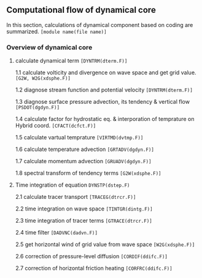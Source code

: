 ## Computational flow of dynamical core

In this section, calculations of dynamical component based on coding are summarized. `[module name(file name)]`

### Overview of dynamical core

1. calculate dynamical term `[DYNTRM(dterm.F)]`

   1.1 calculate volticity and divergence on wave space and get grid value. `[G2W, W2G(xdsphe.F)]`

   1.2 diagnose stream function and potential velocity `[DYNTRM(dterm.F)]`

   1.3 diagnose surface pressure advection, its tendency & vertical flow `[PSDOT(dgdyn.F)]`

   1.4 calculate factor for hydrostatic eq. & interporation of temprature on Hybrid coord. `[CFACT(dcfct.F)]`

   1.5 calculate vartual temprature `[VIRTMD(dvtmp.F)]`

   1.6 calculate temperature advection `[GRTADV(dgdyn.F)]`

   1.7 calculate momentum advection `[GRUADV(dgdyn.F)]`

   1.8 spectral transform of tendency terms `[G2W(xdsphe.F)]`

2. Time integration of equation `DYNSTP(dstep.F)`

   2.1 calculate tracer transport `[TRACEG(dtrcr.F)]`

   2.2 time integration on wave space `[TINTGR(dintg.F)]`

   2.3 time integration of tracer terms `[GTRACE(dtrcr.F)]`

   2.4 time filter `[DADVNC(dadvn.F)]`

   2.5 get horizontal wind of grid value from wave space `[W2G(xdsphe.F)]`

   2.6 correction of pressure-level diffusion `[CORDIF(ddifc.F)]`

   2.7 correction of horizontal friction heating `[CORFRC(ddifc.F)]`
